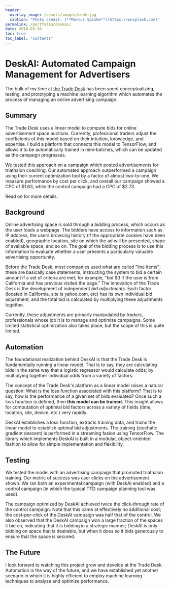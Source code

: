 ```yaml
---
header:
  overlay_image: /assets/images/code.jpg
  caption: "Photo credit: [**Marcus Spiske**](https://unsplash.com)"
permalink: /portfolio/deskai/
date: 2018-03-16
toc: true
toc_label: "Contents"
---
```


# DeskAI: Automated Campaign Management for Advertisers

The bulk of my time at [the Trade Desk][1] has been spent conceptualizing, testing,
and prototyping a machine learning algorithm which automates the process of
managing an online advertising campaign.

## Summary

The Trade Desk uses a linear model to compute bids for online advertisement
space auctions. Currently, professional traders adjust the coefficients of this
model based on their intuition, knowledge, and expertise. I build a platform
that connects this model to TensorFlow, and allows it to be automatically
trained in mini-batches, which can be updated as the campaign progresses.

We tested this approach on a campaign which posted advertisements for triathalon
coaching. Our automated approach outperformed a campaign using their current
optimization tool by a factor of almost two-to-one. We measure performance by
cost per click, and overall our campaign showed a CPC of $1.63, while the
control campaign had a CPC of $2.73.

Read on for more details.

## Background

Online advertising space is sold through a bidding process, which occurs as the
user loads a webpage. The bidders have access to information such as IP address,
the users browsing history (if the appropriate cookies have been enabled),
geographic location, site on which the ad will be presented, shape of available
space, and so on. The goal of the bidding process is to use this information to
evaluate whether a user presents a particularly valuable advertising
opportunity. 

Before the Trade Desk, most companies used what are called "line items"; these
are basically case statements, instructing the system to bid a certain amount if
a set of criteria are met; for example, "bid $3 if the user is from California
and has previous visited the page." The innovation of the Trade Desk is the
development of independent *bid adjustments*. Each factor (located in
California, site is yahoo.com, etc) has its own individual bid adjustment, and
the total bid is calculated by multiplying these adjustments together.

Currently, these adjustments are primarly manipulated by *traders*,
professionals whose job it is to manage and optimize campaigns. Some limited
statistical optimization also takes place, but the scope of this is quite
limited.

## Automation

The foundational realization behind DeskAI is that the Trade Desk is
fundamentally running a linear model. That is to say, they are
calculating bids in the same way that a logistic regressor would calculate odds;
by multiplying together individual odds from a variety of factors.

The concept of the Trade Desk's platform as a linear model raises a natural
question: What is the loss function associated with this platform? That is to
say, how is the performance of a given set of bids evaluated? Once such a loss
function is defined, then **this model can be trained.** This insight allows for
computation of optimial bid factors across a variety of fields (time, location,
site, device, etc.) very rapidly. 

DeskAI establishes a loss function, extracts training data, and trains the
linear model to establish optimal bid adjustments. The training (stochatic
gradient descent) is performed in a streaming fasion using TensorFlow. The
library which implements DeskAI is built in a modular, object-oriented fashion
to allow for simple implementation and flexibility.

## Testing

We tested the model with an advertising campaign that promoted triathalon
training. Our metric of success was user clicks on the advertisement shown. We
ran both an experimental campaign (with DeskAI enabled) and a control campaign
(in which the typical TTD campaign planning tool was used).

The campaign optimized by DeskAI achieved twice the click-through rate of the
control campaign. Note that this came at effectively no additional cost; the
cost-per-click of the DeskAI campaign was half that of the control. We also
observed that the DeskAI campaign won a large fraction of the spaces it bid on,
indicating that it is bidding in a strategic manner; DeskAI is only bidding on
space that is desirable, but when it does so it bids generously to ensure that
the space is secured.

## The Future

I look forward to watching this project grow and develop at the Trade
Desk. Automation is the way of the future, and we have established yet another
scenario in which it is highly efficient to employ machine learning techniques
to analyze and optimize performance.

[1]: http://www.thetradedesk.com
